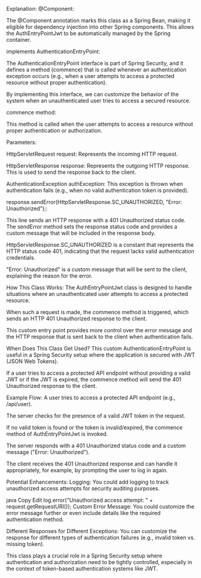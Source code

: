 Explanation:
@Component:

The @Component annotation marks this class as a Spring Bean, making it eligible for dependency injection into other Spring components. This allows the AuthEntryPointJwt to be automatically managed by the Spring container.

implements AuthenticationEntryPoint:

The AuthenticationEntryPoint interface is part of Spring Security, and it defines a method (commence) that is called whenever an authentication exception occurs (e.g., when a user attempts to access a protected resource without proper authentication).

By implementing this interface, we can customize the behavior of the system when an unauthenticated user tries to access a secured resource.

commence method:

This method is called when the user attempts to access a resource without proper authentication or authorization.

Parameters:

HttpServletRequest request: Represents the incoming HTTP request.

HttpServletResponse response: Represents the outgoing HTTP response. This is used to send the response back to the client.

AuthenticationException authException: This exception is thrown when authentication fails (e.g., when no valid authentication token is provided).

response.sendError(HttpServletResponse.SC_UNAUTHORIZED, "Error: Unauthorized");:

This line sends an HTTP response with a 401 Unauthorized status code. The sendError method sets the response status code and provides a custom message that will be included in the response body.

HttpServletResponse.SC_UNAUTHORIZED is a constant that represents the HTTP status code 401, indicating that the request lacks valid authentication credentials.

"Error: Unauthorized" is a custom message that will be sent to the client, explaining the reason for the error.

How This Class Works:
The AuthEntryPointJwt class is designed to handle situations where an unauthenticated user attempts to access a protected resource.

When such a request is made, the commence method is triggered, which sends an HTTP 401 Unauthorized response to the client.

This custom entry point provides more control over the error message and the HTTP response that is sent back to the client when authentication fails.

When Does This Class Get Used?
This custom AuthenticationEntryPoint is useful in a Spring Security setup where the application is secured with JWT (JSON Web Tokens).

If a user tries to access a protected API endpoint without providing a valid JWT or if the JWT is expired, the commence method will send the 401 Unauthorized response to the client.

Example Flow:
A user tries to access a protected API endpoint (e.g., /api/user).

The server checks for the presence of a valid JWT token in the request.

If no valid token is found or the token is invalid/expired, the commence method of AuthEntryPointJwt is invoked.

The server responds with a 401 Unauthorized status code and a custom message ("Error: Unauthorized").

The client receives the 401 Unauthorized response and can handle it appropriately, for example, by prompting the user to log in again.

Potential Enhancements:
Logging: You could add logging to track unauthorized access attempts for security auditing purposes.

java
Copy
Edit
log.error("Unauthorized access attempt: " + request.getRequestURI());
Custom Error Message: You could customize the error message further or even include details like the required authentication method.

Different Responses for Different Exceptions: You can customize the response for different types of authentication failures (e.g., invalid token vs. missing token).

This class plays a crucial role in a Spring Security setup where authentication and authorization need to be tightly controlled, especially in the context of token-based authentication systems like JWT.
